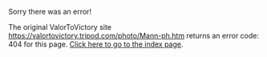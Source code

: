 

Sorry there was an error!

The original ValorToVictory site https://valortovictory.tripod.com/photo/Mann-ph.htm returns an error code: 404 for this page. [Click here to go to the index page](../index.md).